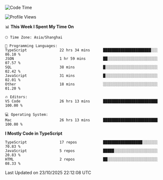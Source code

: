 <!--START_SECTION:waka-->
![Code Time](http://img.shields.io/badge/Code%20Time-8%2C536%20hrs%2054%20mins-blue)

![Profile Views](http://img.shields.io/badge/Profile%20Views-0-blue)

📊 **This Week I Spent My Time On** 

```text
🕑︎ Time Zone: Asia/Shanghai

💬 Programming Languages: 
TypeScript               22 hrs 34 mins      ██████████████████████░░░   86.10 % 
JSON                     1 hr 59 mins        ██░░░░░░░░░░░░░░░░░░░░░░░   07.57 % 
SQL                      38 mins             █░░░░░░░░░░░░░░░░░░░░░░░░   02.42 % 
JavaScript               31 mins             █░░░░░░░░░░░░░░░░░░░░░░░░   02.01 % 
Other                    18 mins             ░░░░░░░░░░░░░░░░░░░░░░░░░   01.20 % 

🔥 Editors: 
VS Code                  26 hrs 13 mins      █████████████████████████   100.00 % 

💻 Operating System: 
Mac                      26 hrs 13 mins      █████████████████████████   100.00 % 
```

**I Mostly Code in TypeScript** 

```text
TypeScript               17 repos            ██████████████████░░░░░░░   70.83 % 
JavaScript               5 repos             █████░░░░░░░░░░░░░░░░░░░░   20.83 % 
HTML                     2 repos             ██░░░░░░░░░░░░░░░░░░░░░░░   08.33 % 
```




 Last Updated on 23/10/2025 22:12:08 UTC
<!--END_SECTION:waka-->
